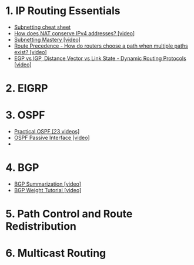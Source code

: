 # 1. IP Routing Essentials
- [Subnetting cheat sheet](https://nsrc.org/workshops/2009/summer/presentations/day3/subnetting.pdf)
- [How does NAT conserve IPv4 addresses? [video]](https://www.youtube.com/watch?v=BgtORKB0lls)
- [Subnetting Mastery [video]](https://www.youtube.com/watch?v=Q4MArJTbUwk)
- [Route Precedence - How do routers choose a path when multiple paths exist? [video]](https://www.youtube.com/watch?v=PDcwijVC4XE)
- [EGP vs IGP, Distance Vector vs Link State - Dynamic Routing Protocols [video]](https://www.youtube.com/watch?v=KjNYEzEBRD8)

# 2. EIGRP

# 3. OSPF

- [Practical OSPF [23 videos]](https://www.youtube.com/playlist?list=PLIFyRwBY_4bSkwy0-im5ERL-_CeBxEdx3)
- [OSPF Passive Interface [video]](https://www.youtube.com/watch?v=voSnIxwHTio)
- 


# 4. BGP

- [BGP Summarization [video]](https://www.youtube.com/watch?v=EN3Cgi6JrhQ)
- [BGP Weight Tutorial [video]](https://www.youtube.com/watch?v=G0nxChZE8eo)




# 5. Path Control and Route Redistribution

# 6. Multicast Routing
